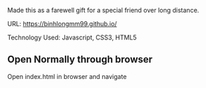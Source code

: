 Made this as a farewell gift for a special friend over long distance.

URL: https://binhlongmm99.github.io/

Technology Used: Javascript, CSS3, HTML5

## Open Normally through browser
Open index.html in browser and navigate


